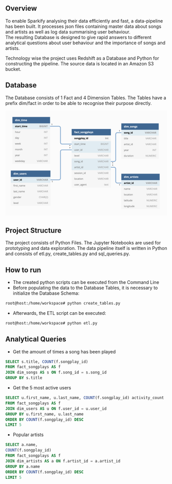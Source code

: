 ## Overview
To enable Sparkify analysing their data efficiently and fast, a data-pipeline has been built. It processes json files containing master data about songs and artists as well as log data summarising user behaviour.  
The resulting Database is designed to give rapid answers to different analytical questions about user behaviour and the importance of songs and artists.  

Technology wise the project uses Redshift as a Database and Python for constructing the pipeline. The source data is located in an Amazon S3 bucket.


## Database
The Database consists of 1 Fact and 4 Dimension Tables. The Tables have a prefix dim/fact in order to be able to recognise their purpose directly. 

![Database Schema](img/schema.png)


## Project Structure
The project consists of Python Files. The Jupyter Notebooks are used for prototyping and data exploration. The data pipeline itself is written in Python and consists of etl.py, create_tables.py and sql_queries.py.


## How to run
- The created python scripts can be executed from the Command Line
- Before populating the data to the Database Tables, it is necessary to initialize the Database Schema:


```bash
root@host:/home/workspace# python create_tables.py
```

- Afterwards, the ETL script can be executed:


```bash
root@host:/home/workspace# python etl.py
```


## Analytical Queries
- Get the amount of times a song has been played
```sql
SELECT s.title, COUNT(f.songplay_id) 
FROM fact_songplays AS f 
JOIN dim_songs AS s ON f.song_id = s.song_id 
GROUP BY s.title
```



- Get the 5 most active users 
```sql
SELECT u.first_name, u.last_name, COUNT(f.songplay_id) activity_count 
FROM fact_songplays AS f 
JOIN dim_users AS u ON f.user_id = u.user_id 
GROUP BY u.first_name, u.last_name 
ORDER BY COUNT(f.songplay_id) DESC
LIMIT 5
```



- Popular artists
```sql
SELECT a.name, 
COUNT(f.songplay_id) 
FROM fact_songplays AS f 
JOIN dim_artists AS a ON f.artist_id = a.artist_id 
GROUP BY a.name 
ORDER BY COUNT(f.songplay_id) DESC 
LIMIT 5
```
